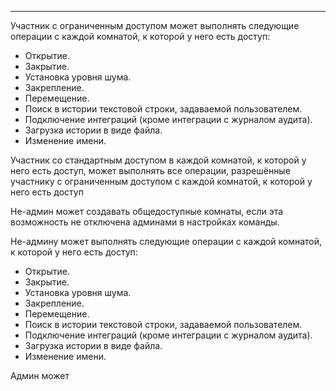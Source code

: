 ***

Участник с ограниченным доступом может выполнять следующие операции с каждой комнатой, к которой у него есть доступ:

 - Открытие.
 - Закрытие.
 - Установка уровня шума.
 - Закрепление.
 - Перемещение.
 - Поиск в истории текстовой строки, задаваемой пользователем.
 - Подключение интеграций (кроме интеграции с журналом аудита).
 - Загрузка истории в виде файла.
 - Изменение имени.

Участник со стандартным доступом в каждой комнатой, к которой у него есть доступ, может выполнять все операции, разрешённые участнику с ограниченным доступом  с каждой комнатой, к которой у него есть доступ

Не-админ может создавать общедоступные комнаты, если эта возможность не отключена админами в настройках команды.

Не-админу может выполнять следующие операции с каждой комнатой, к которой у него есть доступ:

 - Открытие.
 - Закрытие.
 - Установка уровня шума.
 - Закрепление.
 - Перемещение.
 - Поиск в истории текстовой строки, задаваемой пользователем.
 - Подключение интеграций (кроме интеграции с журналом аудита).
 - Загрузка истории в виде файла.
 - Изменение имени.
 
Админ может 
